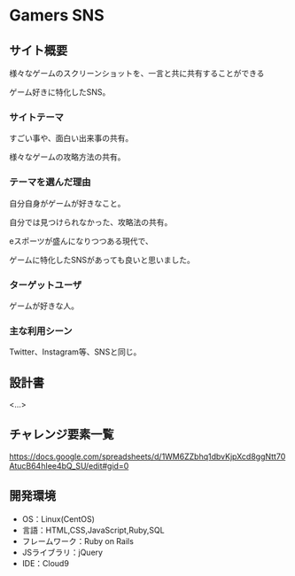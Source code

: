 # Gamers SNS

## サイト概要
様々なゲームのスクリーンショットを、一言と共に共有することができる

ゲーム好きに特化したSNS。

### サイトテーマ
すごい事や、面白い出来事の共有。

様々なゲームの攻略方法の共有。

### テーマを選んだ理由
自分自身がゲームが好きなこと。

自分では見つけられなかった、攻略法の共有。

eスポーツが盛んになりつつある現代で、

ゲームに特化したSNSがあっても良いと思いました。

### ターゲットユーザ
ゲームが好きな人。


### 主な利用シーン
Twitter、Instagram等、SNSと同じ。

## 設計書
<...>

## チャレンジ要素一覧
https://docs.google.com/spreadsheets/d/1WM6ZZbhq1dbvKjpXcd8ggNtt70AtucB64hIee4bQ_SU/edit#gid=0

## 開発環境
- OS：Linux(CentOS)
- 言語：HTML,CSS,JavaScript,Ruby,SQL
- フレームワーク：Ruby on Rails
- JSライブラリ：jQuery
- IDE：Cloud9
